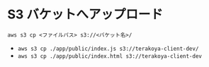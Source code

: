 # S3 バケットへアップロード

`aws s3 cp <ファイルパス> s3://<バケット名>/`

- `aws s3 cp ./app/public/index.js s3://terakoya-client-dev/`
- `aws s3 cp ./app/public/index.html s3://terakoya-client-dev`
